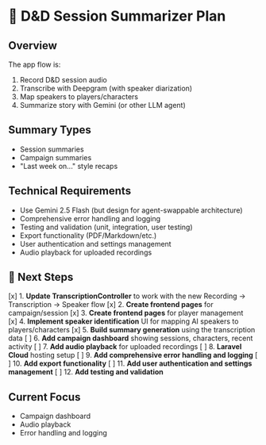 # 🔄 D&D Session Summarizer Plan

## Overview
The app flow is:
1. Record D&D session audio
2. Transcribe with Deepgram (with speaker diarization)
3. Map speakers to players/characters
4. Summarize story with Gemini (or other LLM agent)

## Summary Types
- Session summaries
- Campaign summaries
- "Last week on..." style recaps

## Technical Requirements
- Use Gemini 2.5 Flash (but design for agent-swappable architecture)
- Comprehensive error handling and logging
- Testing and validation (unit, integration, user testing)
- Export functionality (PDF/Markdown/etc.)
- User authentication and settings management
- Audio playback for uploaded recordings

## 🔄 Next Steps

[x] 1. **Update TranscriptionController** to work with the new Recording → Transcription → Speaker flow
[x] 2. **Create frontend pages** for campaign/session
[x] 3. **Create frontend pages** for player management  
[x] 4. **Implement speaker identification** UI for mapping AI speakers to players/characters
[x] 5. **Build summary generation** using the transcription data
[ ] 6. **Add campaign dashboard** showing sessions, characters, recent activity
[ ] 7. **Add audio playback** for uploaded recordings
[ ] 8. **Laravel Cloud** hosting setup
[ ] 9. **Add comprehensive error handling and logging**
[ ] 10. **Add export functionality**
[ ] 11. **Add user authentication and settings management**
[ ] 12. **Add testing and validation**

## Current Focus
- Campaign dashboard
- Audio playback
- Error handling and logging